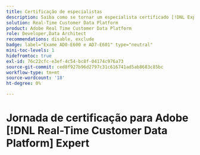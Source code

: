 ```yaml
---
title: Certificação de especialistas
description: Saiba como se tornar um especialista certificado [!DNL Experience Platform] no [!DNL Real-Time Customer Data Platform]
solution: Real-Time Customer Data Platform
product: Adobe Real Time Customer Data Platform
role: Developer,Data Architect
recommendations: disable, exclude
badge: label="Exame AD0-E600 e AD7-E601" type="neutral"
mini-toc-levels: 1
hidefromtoc: true
exl-id: 76c22cfc-e3ef-4c54-bc8f-04174c976a73
source-git-commit: ced8f927b96d2797c31c616741ad5ab8683c85bc
workflow-type: tm+mt
source-wordcount: '18'
ht-degree: 0%

---
```


# Jornada de certificação para Adobe [!DNL Real-Time Customer Data Platform] Expert

